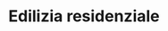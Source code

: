 ---
layout: areas
title:  "Edilizia residenziale"
dir: Ville/Nuove/3
preview: Preview/villenuove.png
content-url: /edilizia-residenziale
---